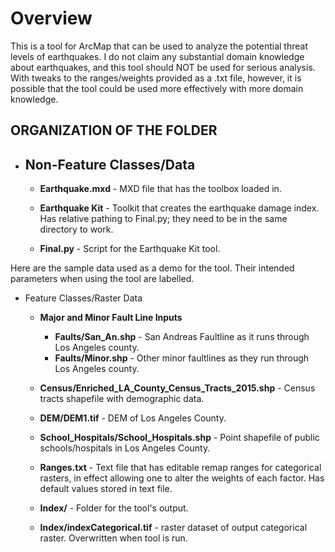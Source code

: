 # Overview

This is a tool for ArcMap that can be used to analyze the potential threat levels of earthquakes. I do not claim any substantial domain knowledge about earthquakes, and this tool should NOT be used for serious analysis. With tweaks to the ranges/weights provided as a .txt file, however, it is possible that the tool could be used more effectively with more domain knowledge.

## ORGANIZATION OF THE FOLDER

* ## Non-Feature Classes/Data

  * **Earthquake.mxd** - MXD file that has the toolbox loaded in.

  * **Earthquake Kit** - Toolkit that creates the earthquake damage index. Has relative pathing to Final.py; they need to be in the same directory to work.

  * **Final.py** - Script for the Earthquake Kit tool.

Here are the sample data used as a demo for the tool. Their intended parameters when using the tool
are labelled.

* Feature Classes/Raster Data 

  * **Major and Minor Fault Line Inputs**
    * **Faults/San_An.shp** - San Andreas Faultline as it runs through Los Angeles county.
    * **Faults/Minor.shp** - Other minor faultlines as they run through Los Angeles county.

  * **Census/Enriched_LA_County_Census_Tracts_2015.shp** - Census tracts shapefile with demographic data.

  * **DEM/DEM1.tif** - DEM of Los Angeles County.

  * **School_Hospitals/School_Hospitals.shp** - Point shapefile of public schools/hospitals in Los Angeles County.

  * **Ranges.txt** - Text file that has editable remap ranges for categorical rasters, in effect allowing one to alter the weights of each factor.
Has default values stored in text file.

  * **Index/** - Folder for the tool's output.
  
  * **Index/indexCategorical.tif** - raster dataset of output categorical raster. Overwritten when tool is run.
